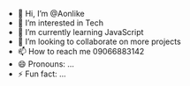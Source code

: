 - 👋 Hi, I’m @Aonlike
- 👀 I’m interested in Tech
- 🌱 I’m currently learning JavaScript
- 💞️ I’m looking to collaborate on more projects
- 📫 How to reach me 09066883142
- 😄 Pronouns: ...
- ⚡ Fun fact: ...

<!---
Aonlike/Aonlike is a ✨ special ✨ repository because its `README.md` (this file) appears on your GitHub profile.
You can click the Preview link to take a look at your changes.
--->
